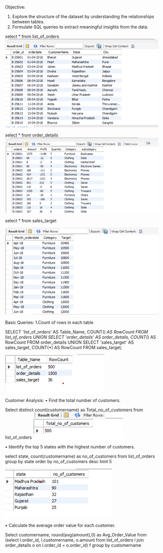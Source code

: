 Objective:
1.	Explore the structure of the dataset by understanding the relationships between tables.
2.	Formulate SQL queries to extract meaningful insights from the data.

select * from list_of_orders
 ![alt text](image-3.png)

select * from order_details
![alt text](image-4.png)
 
select * from sales_target

![alt text](image-5.png)
 
Basic Queries:
1.Count of rows in each table

SELECT 'list_of_orders' AS Table_Name, COUNT(*) AS RowCount FROM list_of_orders
UNION
SELECT 'order_details' AS order_details, COUNT(*) AS RowCount FROM order_details
UNION
SELECT 'sales_target' AS sales_target, COUNT(*) AS RowCount FROM sales_target;

![alt text](image-6.png)

Customer Analysis:
• Find the total number of customers.

Select distinct count(customername) as Total_no_of_customers from list_of_orders
![alt text](image-7.png)

• Identify the top 5 states with the highest number of customers.

select state, count(customername) as no_of_customers from list_of_orders
group by state
order by no_of_customers desc
limit 5

![alt text](image-8.png)

• Calculate the average order value for each customer.

Select customername, round(avg(amount),0) as Avg_Order_Value from
(select l.order_id, l.customername, o.amount from list_of_orders l
join order_details o on l.order_id = o.order_id) f
group by customername
